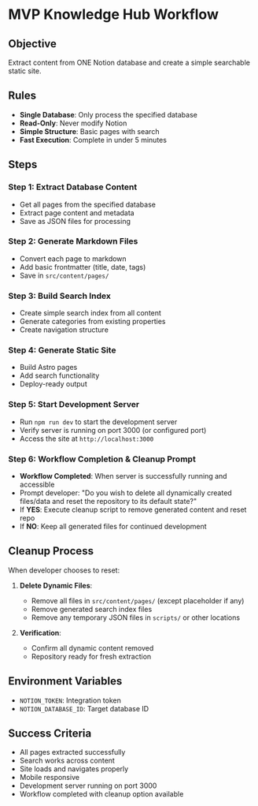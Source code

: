 # MVP Knowledge Hub Workflow

## Objective

Extract content from ONE Notion database and create a simple searchable static site.

## Rules

- **Single Database**: Only process the specified database
- **Read-Only**: Never modify Notion
- **Simple Structure**: Basic pages with search
- **Fast Execution**: Complete in under 5 minutes

## Steps

### Step 1: Extract Database Content

- Get all pages from the specified database
- Extract page content and metadata
- Save as JSON files for processing

### Step 2: Generate Markdown Files

- Convert each page to markdown
- Add basic frontmatter (title, date, tags)
- Save in `src/content/pages/`

### Step 3: Build Search Index

- Create simple search index from all content
- Generate categories from existing properties
- Create navigation structure

### Step 4: Generate Static Site

- Build Astro pages
- Add search functionality
- Deploy-ready output

### Step 5: Start Development Server

- Run `npm run dev` to start the development server
- Verify server is running on port 3000 (or configured port)
- Access the site at `http://localhost:3000`

### Step 6: Workflow Completion & Cleanup Prompt

- **Workflow Completed**: When server is successfully running and accessible
- Prompt developer: "Do you wish to delete all dynamically created files/data and reset the repository to its default state?"
- If **YES**: Execute cleanup script to remove generated content and reset repo
- If **NO**: Keep all generated files for continued development

## Cleanup Process

When developer chooses to reset:

1. **Delete Dynamic Files**:
   - Remove all files in `src/content/pages/` (except placeholder if any)
   - Remove generated search index files
   - Remove any temporary JSON files in `scripts/` or other locations

2. **Verification**:
   - Confirm all dynamic content removed
   - Repository ready for fresh extraction

## Environment Variables

- `NOTION_TOKEN`: Integration token
- `NOTION_DATABASE_ID`: Target database ID

## Success Criteria

- All pages extracted successfully
- Search works across content
- Site loads and navigates properly
- Mobile responsive
- Development server running on port 3000
- Workflow completed with cleanup option available
